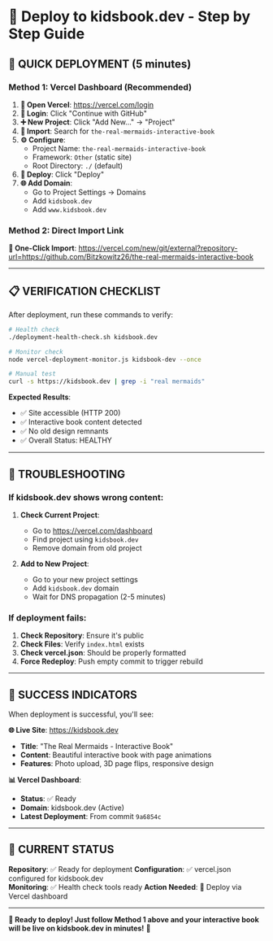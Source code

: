 # 🚀 Deploy to kidsbook.dev - Step by Step Guide

## 🎯 **QUICK DEPLOYMENT (5 minutes)**

### **Method 1: Vercel Dashboard (Recommended)**

1. **🔗 Open Vercel**: https://vercel.com/login
2. **🔐 Login**: Click "Continue with GitHub"
3. **➕ New Project**: Click "Add New..." → "Project"
4. **📂 Import**: Search for `the-real-mermaids-interactive-book`
5. **⚙️ Configure**:
   - Project Name: `the-real-mermaids-interactive-book`
   - Framework: `Other` (static site)
   - Root Directory: `./` (default)
6. **🚀 Deploy**: Click "Deploy"
7. **🌐 Add Domain**: 
   - Go to Project Settings → Domains
   - Add `kidsbook.dev`
   - Add `www.kidsbook.dev`

### **Method 2: Direct Import Link**
**🔗 One-Click Import**: https://vercel.com/new/git/external?repository-url=https://github.com/Bitzkowitz26/the-real-mermaids-interactive-book

---

## 📋 **VERIFICATION CHECKLIST**

After deployment, run these commands to verify:

```bash
# Health check
./deployment-health-check.sh kidsbook.dev

# Monitor check  
node vercel-deployment-monitor.js kidsbook-dev --once

# Manual test
curl -s https://kidsbook.dev | grep -i "real mermaids"
```

**Expected Results**:
- ✅ Site accessible (HTTP 200)
- ✅ Interactive book content detected
- ✅ No old design remnants
- ✅ Overall Status: HEALTHY

---

## 🔧 **TROUBLESHOOTING**

### **If kidsbook.dev shows wrong content:**

1. **Check Current Project**: 
   - Go to https://vercel.com/dashboard
   - Find project using `kidsbook.dev`
   - Remove domain from old project

2. **Add to New Project**:
   - Go to your new project settings
   - Add `kidsbook.dev` domain
   - Wait for DNS propagation (2-5 minutes)

### **If deployment fails:**

1. **Check Repository**: Ensure it's public
2. **Check Files**: Verify `index.html` exists
3. **Check vercel.json**: Should be properly formatted
4. **Force Redeploy**: Push empty commit to trigger rebuild

---

## 🎊 **SUCCESS INDICATORS**

When deployment is successful, you'll see:

**🌐 Live Site**: https://kidsbook.dev
- **Title**: "The Real Mermaids - Interactive Book"
- **Content**: Beautiful interactive book with page animations
- **Features**: Photo upload, 3D page flips, responsive design

**📊 Vercel Dashboard**:
- **Status**: ✅ Ready
- **Domain**: kidsbook.dev (Active)
- **Latest Deployment**: From commit `9a6854c`

---

## 🚨 **CURRENT STATUS**

**Repository**: ✅ Ready for deployment
**Configuration**: ✅ vercel.json configured for kidsbook.dev  
**Monitoring**: ✅ Health check tools ready
**Action Needed**: 🎯 Deploy via Vercel dashboard

---

**🎯 Ready to deploy! Just follow Method 1 above and your interactive book will be live on kidsbook.dev in minutes!** 🚀